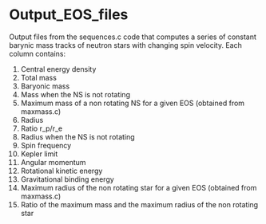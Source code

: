 # Output_EOS_files

Output files from the sequences.c code that computes a series of constant barynic mass tracks of neutron stars with changing spin velocity.
Each column contains:

1. Central energy density
2. Total mass
3. Baryonic mass
4. Mass when the NS is not rotating 
5. Maximum mass of a non rotating NS for a given EOS (obtained from maxmass.c)
6. Radius 
7. Ratio r_p/r_e
8. Radius when the NS is not rotating
9. Spin frequency
10. Kepler limit
11. Angular momentum
12. Rotational kinetic energy
13. Gravitational binding energy
14. Maximum radius of the non rotating star for a given EOS (obtained from maxmass.c)
15. Ratio of the maximum mass and the maximum radius of the non rotating star
